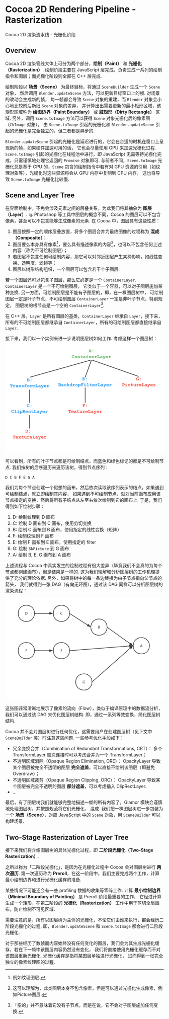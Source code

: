 Cocoa 2D Rendering Pipeline - Rasterization
===========================================
Cocoa 2D 渲染流水线 - 光栅化阶段

## Overview
Cocoa 2D 渲染管线大体上可分为两个部分，__绘制（Paint）__ 和 __光栅化（Rasterization）__.
绘制阶段主要在 JavaScript 层完成，负责生成一系列的绘制指令和图层；而光栅化阶段则全部在 C++ 层完成.

绘制阶段以 __场景（Scene）__ 为最终目标，将通过 `SceneBuilder` 生成一个 `Scene` 对象，
然后调用 `Blender.updateScene` 方法，可以更新目标窗口上的帧. 对场景的改动会生成新的帧，
每一帧都会导致 `Scene` 对象的重建，而 `Blender` 对象会小心地比较前后新旧 `Scene` 对象的差异，
并计算出出需要更新的最小矩形区域，该矩形区域称为 __绘图边界（Paint Boundary）__ 或 __脏矩形（Dirty Rectangle）__
区域. 另外，调用 `Scene.toImage` 方法可以获得 `Scene` 对象光栅化后的像素图（`CkImage` 对象），
由 `Scene.toImage` 引起的光栅化和 `Blender.updateScene` 引起的光栅化是完全独立的，但二者都是异步的.

`Blender.updateScene` 引起的光栅化是延迟进行的，它会在合适的时机在窗口上呈现新的帧，如果硬件加速可用的话，
它也会尽量使用 GPU 来加速光栅化过程. `Scene.toImage` 引起的光栅化在线程池中进行，即 JavaScript
无需等待光栅化完成，只需谨慎地处理它返回的 `Promise` 对象即可. 与前者不同，`Scene.toImage` 光栅化总是基于 CPU
的，`Scene` 包含的绘制指令中若有对 GPU 资源的引用（如纹理对象等），光栅化时这些资源将会从 GPU 内存中复制到 CPU 内存，
这也将导致 `Scene.toImage` 光栅化比较慢.

## Scene and Layer Tree
在界面绘制中，不免会涉及元素之间的层叠关系，为此我们将其抽象为 __图层（Layer）__. 与 Photoshop
等工具中图层的概念不同，Cocoa 的图层可以不包含像素，甚至可以不包含能够生成像素的元素.
在 Cocoa 中，图层具有这些性质：
1. 图层按照一定的顺序层叠放置，将多个图层合并为最终图像的过程称为 __混成（Composite）__；
2. 图层要么本身具有像素[^1]，要么具有描述像素的内容[^2]，也可以不包含任何上述内容（称为不可绘制图层）；
3. 若图层不包含任何可绘制内容，那它可以对邻近图层产生某种影响，如线性变换、透明度、滤镜等；
4. 图层以树形结构组织，一个图层可以包含若干个子图层. 

[^1]: 例如纹理图层.
[^2]: 这可以理解为，此类图层本身不包含像素，但是可以通过光栅化生成像素，例如Picture图层.

若一个图层还可以包含子图层，那么它必定是一个 `ContainerLayer`. `ContainerLayer` 是一个不可绘制图层，
它类似于一个容器，可以对子图层施加某种变换. 另一方面，可绘制图层是不能有子图层的，即，在一棵图层树中，
可绘制图层一定是叶子节点，不可绘制图层 `ContainerLayer` 一定是非叶子节点，特别规定，
图层树的根节点是一个空的 `ContainerLayer`[^3].

[^3]: 「空的」并不意味着它没有子节点，而是在说，它不会对子图层施加任何变换.

在 C++ 层，`Layer` 是所有图层的基类，`ContainerLayer` 继承自 `Layer`，接下来，所有的不可绘制图层都继承自
`ContainerLayer`，所有的可绘制图层都直接继承自 `Layer`. 

接下来，我们以一个实例来进一步说明图层树如何工作. 考虑这样一个图层树：
![LayerTree Sample](../assets/layer_tree_sample.png)

可以看到，所有的叶子节点都是可绘制结点，而蓝色和绿色标记的都是不可绘制节点.
我们按树的后序遍历来遍历该树，得到节点序列：
```
D C B F E G A
```

我们为每个节点创建一个假想的画布，然后依次读取该序列表示的结点，如果遇到可绘制结点，就立即绘制其内容，
如果遇到不可绘制节点，就对当前画布应用该节点指定的变换，然后将所有子结点从左至右依次绘制到它的画布上. 
于是，我们得到如下绘制步骤：
1. D: 绘制纹理到 D 画布
2. C: 绘制 D 画布到 C 画布，使用剪切变换
3. B: 绘制 C 画布到 B 画布，使用指定的线性变换（矩阵）
4. F: 绘制纹理到 F 画布
5. E: 绘制 F 画布到 E 画布，使用指定的 filter
6. G: 绘制 `SkPicture` 到 G 画布
7. A: 绘制 B, E, G 画布到 A 画布

上述流程与 Cocoa 中真实发生的绘制过程有很大差异（毕竟我们不会真的为每个节点都创建画布），但是结果是一样的.
这为我们理解和分析图层树的工作机理提供了充分的理论依据. 另外，如果将树中的每一条边替换为由子节点指向父节点的箭头，
我们就得到一张 DAG（有向无环图），通过该 DAG 同样可以分析图层树的渲染流程：

![LayerTree Sample DAG](../assets/layer_tree_sample_DAG.png)

这张图非常清晰地展示了像素的流向（Flow），类似于编译原理中的数据流分析，我们可以通过该 DAG 来优化图层树结构. 
即，通过一系列等效变换，简化图层树结构. 

Cocoa 并不会对图层树进行任何优化，这需要用户在创建图层树（见下文中 `SceneBuilder` 类）时注意这些问题. 
一些参考优化手段如下：
* 冗余变换合并（Combination of Redundant Transformations, CRT）：
多个 TransformLayer 顺次连接时可以考虑合并为一个 TransformLayer；
* 不透明区域消除（Opaque Region Elimination, ORE）：
OpacityLayer 导致某个图层被完全不透明的图层 __完全遮盖__，可以直接不绘制该图层（即避免 Overdraw）；
* 不透明区域裁剪（Opaque Region Clipping, ORC）：
OpacityLayer 导致某个图层被完全不透明的图层 __部分遮盖__，可以考虑插入 ClipRectLayer. 
* ...

最后，有了图层树我们就能够完整地描述一帧的所有内容了，Glamor 模块会谨慎地处理图层树，并按照规范将它们光栅化、
混成. 我们把一棵图层树进一步包装为一个 __场景（Scene）__，对应 JavaScript 中的 `Scene` 对象，用 `SceneBuilder`
可以构建场景. 

## Two-Stage Rasterization of Layer Tree
接下来我们将介绍图层树的具体光栅化过程，即 __二阶段光栅化（Two-Stage Rasterization）__.

之所以称为「二阶段光栅化」，是因为在光栅化过程中 Cocoa 会对图层树进行 __两次遍历__.
第一次遍历称为 __Preroll__，在这一阶段中，我们主要完成两个工作，计算最小绘制边界和进行光栅化缓存的准备.

某些情况下可能还会有一些 profiling 数据的收集等零碎工作.
计算 __最小绘制边界（Minimal Boundary of Painting）__ 是 Preroll 阶段最重要的工作，
它经过计算生成一个矩形，在第二阶段的 __光栅化（Rasterization）__ 工作中用于剪切全局画布，防止绘制不可见区域.

需要注意的是，所有以图层树为主体的光栅化，不论它们由谁来执行，都会经历二阶段光栅化的过程.
即，`Blender.updateScene` 和 `Scene.toImage` 都会进行二阶段光栅化.

对于那些经历了数帧而内容始终没有任何变化的图层，我们会为其生成光栅化缓存，若在下一帧中该图层内容仍然没有变化，
我们将直接使用光栅化缓存而不对该图层重新光栅化. 光栅化缓存是指将某图层单独进行光栅化，
进而得到一张完全独立的像素纹理图的过程.
